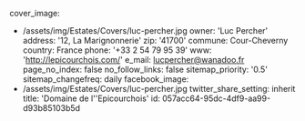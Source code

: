 cover_image:
  - /assets/img/Estates/Covers/luc-percher.jpg
owner: 'Luc Percher'
address: '12, La Marignonnerie'
zip: '41700'
commune: Cour-Cheverny
country: France
phone: '+33 2 54 79 95 39'
www: 'http://lepicourchois.com/'
e_mail: lucpercher@wanadoo.fr
page_no_index: false
no_follow_links: false
sitemap_priority: '0.5'
sitemap_changefreq: daily
facebook_image:
  - /assets/img/Estates/Covers/luc-percher.jpg
twitter_share_setting: inherit
title: 'Domaine de l''Epicourchois'
id: 057acc64-95dc-4df9-aa99-d93b85103b5d
